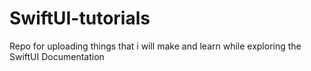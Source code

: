 # SwiftUI-tutorials
Repo for uploading things that i will make and learn while exploring the SwiftUI Documentation
